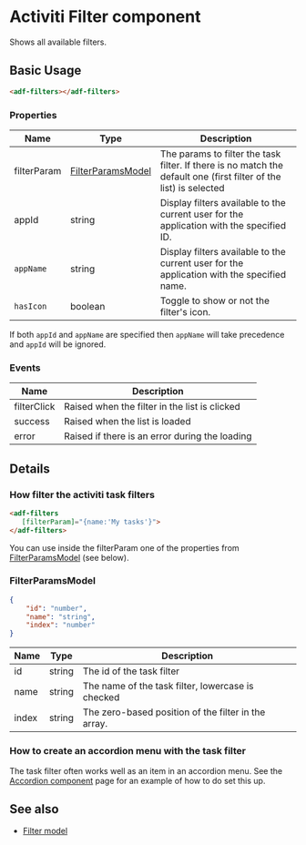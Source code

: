 # Activiti Filter component

Shows all available filters.

## Basic Usage

```html
<adf-filters></adf-filters>
```

### Properties

| Name | Type | Description |
| --- | --- | --- |
| filterParam | [FilterParamsModel](#filterparamsmodel) | The params to filter the task filter. If there is no match the default one (first filter of the list) is selected |
| appId | string | Display filters available to the current user for the application with the specified ID. |
| `appName` | string | Display filters available to the current user for the application with the specified name. |
| `hasIcon` | boolean | Toggle to show or not the filter's icon. |

If both `appId` and `appName` are specified then `appName` will take precedence and `appId` will be ignored.

### Events

| Name | Description |
| --- | --- |
| filterClick | Raised when the filter in the list is clicked  |
| success | Raised when the list is loaded  |
| error | Raised if there is an error during the loading  |

## Details

### How filter the activiti task filters

 ```html
<adf-filters 
    [filterParam]="{name:'My tasks'}">
</adf-filters>

```

You can use inside the filterParam one of the properties from [FilterParamsModel](#filterparamsmodel) (see below).

### FilterParamsModel

```json
{
    "id": "number",
    "name": "string",
    "index": "number"
}
```

| Name | Type | Description |
| --- | --- | --- |
| id | string | The id of the task filter |
| name | string | The name of the task filter, lowercase is checked |
| index | string | The zero-based position of the filter in the array. |

### How to create an accordion menu with the task filter

The task filter often works well as an item in an accordion menu. See the [Accordion component](accordion.component.md)
page for an example of how to do set this up.

<!-- Don't edit the See also section. Edit seeAlsoGraph.json and run config/generateSeeAlso.js -->
<!-- seealso start -->
## See also

- [Filter model](filter.model.md)
<!-- seealso end -->